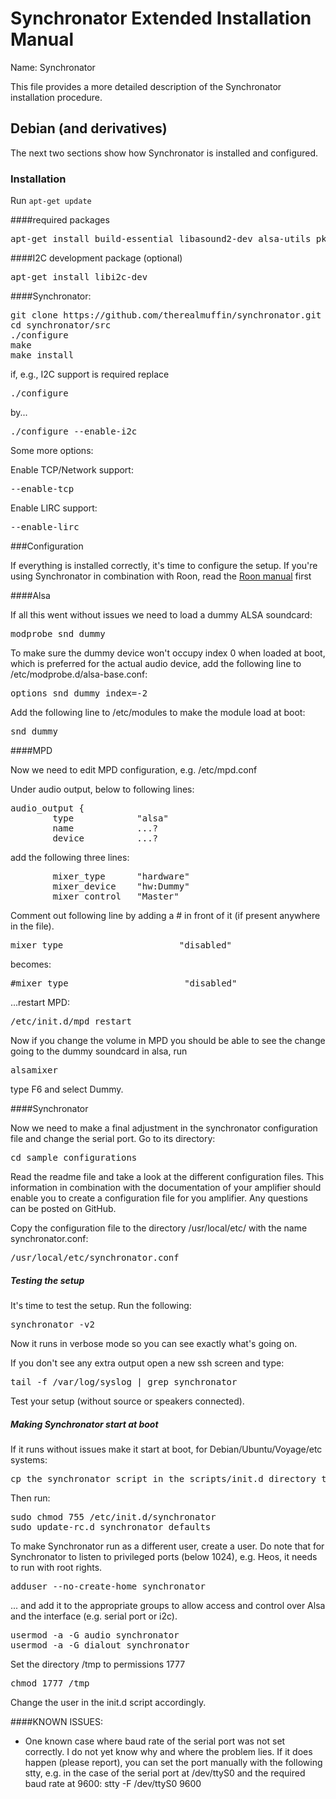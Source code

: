# Synchronator Extended Installation Manual

Name: Synchronator

This file provides a more detailed description of the Synchronator installation procedure.

## Debian (and derivatives)

The next two sections show how Synchronator is installed and configured.

### Installation

Run ```apt-get update```

####required packages
<pre>
apt-get install build-essential libasound2-dev alsa-utils pkg-config git libconfig-dev
</pre>

####I2C development package (optional)
<pre>
apt-get install libi2c-dev
</pre>

####Synchronator:
<pre>
git clone https://github.com/therealmuffin/synchronator.git
cd synchronator/src
./configure
make
make install
</pre>

if, e.g., I2C support is required replace
<pre>
./configure
</pre>

by...

<pre>
./configure --enable-i2c
</pre>

Some more options:

Enable TCP/Network support: 
<pre>
--enable-tcp
</pre>

Enable LIRC support:
<pre>
--enable-lirc
</pre>


###Configuration

If everything is installed correctly, it's time to configure the setup. If you're using Synchronator in combination with Roon, read the [Roon manual](INSTALL_ROON.md) first 

####Alsa

If all this went without issues we need to load a dummy ALSA soundcard:
<pre>
modprobe snd_dummy
</pre>

To make sure the dummy device won't occupy index 0 when loaded at boot, which is preferred for the actual audio device, add the following line to /etc/modprobe.d/alsa-base.conf:
<pre>
options snd_dummy index=-2
</pre>

Add the following line to /etc/modules to make the module load at boot:
<pre>
snd_dummy
</pre>

####MPD

Now we need to edit MPD configuration, e.g. /etc/mpd.conf

Under audio output, below to following lines:
<pre>
audio_output {
        type            "alsa"
        name            ...?
        device          ...?
</pre>

add the following three lines:
<pre>
        mixer_type      "hardware"
        mixer_device    "hw:Dummy"
        mixer_control   "Master"
</pre>

Comment out following line by adding a # in front of it (if present anywhere in the file).
<pre>
mixer_type                      "disabled"
</pre>
becomes:
<pre>
#mixer_type                      "disabled"
</pre>

...restart MPD:
<pre>
/etc/init.d/mpd restart
</pre>

Now if you change the volume in MPD you should be able to see the change
going to the dummy soundcard in alsa, run
<pre>
alsamixer
</pre>
type F6 and select Dummy.

####Synchronator

Now we need to make a final adjustment in the synchronator configuration
file and change the serial port. Go to its directory:
<pre>
cd sample_configurations
</pre>

Read the readme file and take a look at the different configuration files. This 
information in combination with the documentation of your amplifier should enable you to 
create a configuration file for you amplifier. Any questions can be posted on GitHub.

Copy the configuration file to the directory /usr/local/etc/ with the name 
synchronator.conf:
<pre>
/usr/local/etc/synchronator.conf
</pre>

##### Testing the setup

It's time to test the setup. Run the following:
<pre>
synchronator -v2
</pre>

Now it runs in verbose mode so you can see exactly what's going on.

If you don't see any extra output open a new ssh screen and type:
<pre>
tail -f /var/log/syslog | grep synchronator
</pre>

Test your setup (without source or speakers connected). 

##### Making Synchronator start at boot

If it runs without issues make it start at boot, for Debian/Ubuntu/Voyage/etc systems:
<pre>
cp the synchronator script in the scripts/init.d directory to /etc/init.d
</pre>

Then run:
<pre>
sudo chmod 755 /etc/init.d/synchronator
sudo update-rc.d synchronator defaults 
</pre>

To make Synchronator run as a different user, create a user. Do note that for Synchronator to listen to privileged ports (below 1024), e.g. Heos, it needs to run with root rights.
<pre>
adduser --no-create-home synchronator
</pre>

... and add it to the appropriate groups to allow access and control over Alsa and the interface (e.g. serial port or i2c).

<pre>
usermod -a -G audio synchronator
usermod -a -G dialout synchronator
</pre>

Set the directory /tmp to permissions 1777

<pre>
chmod 1777 /tmp
</pre>

Change the user in the init.d script accordingly.

####KNOWN ISSUES:
- One known case where baud rate of the serial port was not set correctly. I do not yet
know why and where the problem lies. If it does happen (please report), you can set the 
port manually with the following stty, e.g. in the case of the serial port at /dev/ttyS0 
and the required baud rate at 9600:
stty -F /dev/ttyS0 9600
